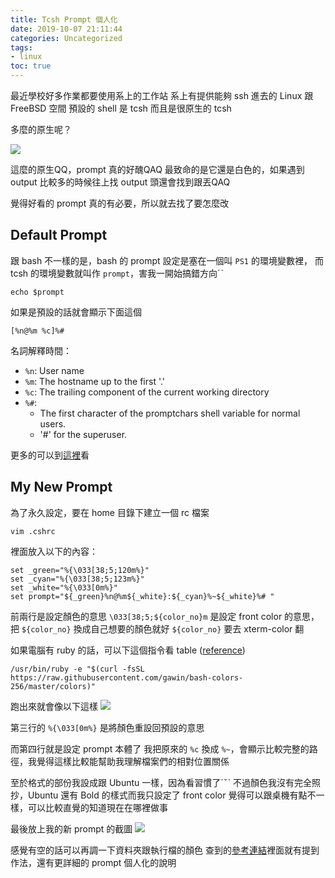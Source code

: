 ```yaml
---
title: Tcsh Prompt 個人化
date: 2019-10-07 21:11:44
categories: Uncategorized
tags:
- linux
toc: true
---
```


最近學校好多作業都要使用系上的工作站
系上有提供能夠 ssh 進去的 Linux 跟 FreeBSD 空間
預設的 shell 是 tcsh
而且是很原生的 tcsh

多麼的原生呢？

![](https://i.imgur.com/KQnAHWk.png)

<!-- more -->

這麼的原生QQ，prompt 真的好醜QAQ
最致命的是它還是白色的，如果遇到 output 比較多的時候往上找 output 頭還會找到跟丟QAQ

覺得好看的 prompt 真的有必要，所以就去找了要怎麼改

## Default Prompt

跟 bash 不一樣的是，bash 的 prompt 設定是塞在一個叫 `PS1` 的環境變數裡，
而 tcsh 的環境變數就叫作 `prompt`，害我一開始搞錯方向ˊˋ

`echo $prompt`

如果是預設的話就會顯示下面這個

```
[%n@%m %c]%#
```

名詞解釋時間：
- `%n`: User name
- `%m`: The hostname up to the first '.'
- `%c`: The trailing component of the current working directory
- `%#`:
    - The first character of the promptchars shell variable for normal users.
    - '\#' for the superuser.

更多的可以到[這裡](https://stackoverflow.com/questions/33030442/how-can-i-change-my-tcsh-prompt-to-show-my-current-working-directory)看

## My New Prompt

為了永久設定，要在 home 目錄下建立一個 rc 檔案

`vim .cshrc`

裡面放入以下的內容：

```
set _green="%{\033[38;5;120m%}"
set _cyan="%{\033[38;5;123m%}"
set _white="%{\033[0m%}"
set prompt="${_green}%n@%m${_white}:${_cyan}%~${_white}%# "
```

前兩行是設定顏色的意思
`\033[38;5;${color_no}m` 是設定 front color 的意思，把 `${color_no}` 換成自己想要的顏色就好
`${color_no}` 要去 xterm-color 翻

如果電腦有 ruby 的話，可以下這個指令看 table ([reference](https://github.com/gawin/bash-colors-256))
```
/usr/bin/ruby -e "$(curl -fsSL https://raw.githubusercontent.com/gawin/bash-colors-256/master/colors)"
```

跑出來就會像以下這樣
![](https://i.imgur.com/OyLf4S8.png)

第三行的 `%{\033[0m%}` 是將顏色重設回預設的意思

而第四行就是設定 prompt 本體了
我把原來的 `%c` 換成 `%~`，會顯示比較完整的路徑，我覺得這樣比較能幫助我理解檔案們的相對位置關係

至於格式的部份我設成跟 Ubuntu 一樣，因為看習慣了ˊˇˋ
不過顏色我沒有完全照抄，Ubuntu 還有 Bold 的樣式而我只設定了 front color
覺得可以跟桌機有點不一樣，可以比較直覺的知道現在在哪裡做事

最後放上我的新 prompt 的截圖
![](https://i.imgur.com/qwtSsvi.png)

感覺有空的話可以再調一下資料夾跟執行檔的顏色
查到的[參考連結](https://blogs.aalto.fi/marijn/2016/07/05/add-a-splash-of-color-to-your-command-line-environment/)裡面就有提到作法，還有更詳細的 prompt 個人化的說明

